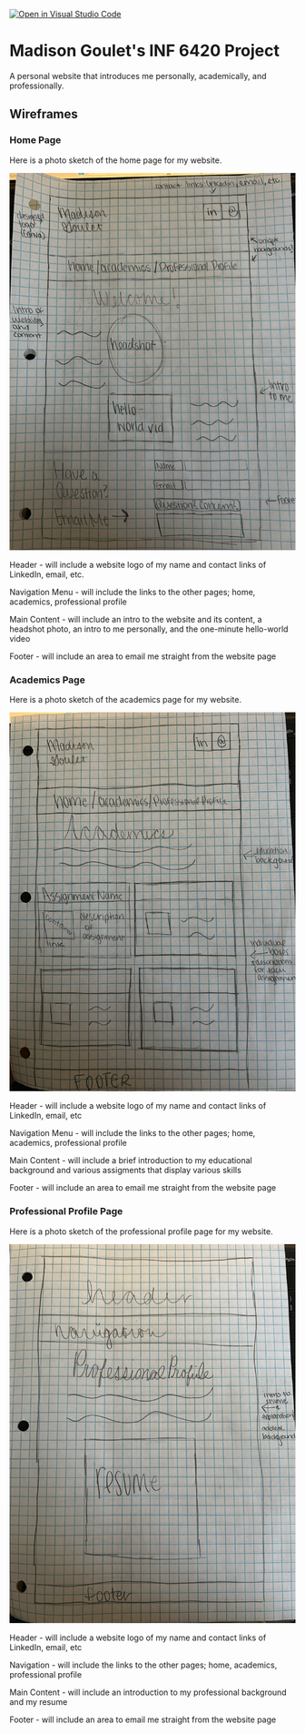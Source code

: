 [![Open in Visual Studio Code](https://classroom.github.com/assets/open-in-vscode-2e0aaae1b6195c2367325f4f02e2d04e9abb55f0b24a779b69b11b9e10269abc.svg)](https://classroom.github.com/online_ide?assignment_repo_id=17640671&assignment_repo_type=AssignmentRepo)
# Madison Goulet's INF 6420 Project

A personal website that introduces me personally, academically, and professionally. 

## Wireframes 

### Home Page
Here is a photo sketch of the home page for my website.

![Wireframe of Home Page](Wireframes/Wireframe_home.jpg)

Header - will include a website logo of my name and contact links of LinkedIn, email, etc. 

Navigation Menu - will include the links to the other pages; home, academics, professional profile 

Main Content - will include an intro to the website and its content, a headshot photo, an intro to me personally, and the one-minute hello-world video 

Footer - will include an area to email me straight from the website page 


### Academics Page
Here is a photo sketch of the academics page for my website. 

![Wireframe of academics page](Wireframes/Wireframe_academic.jpg)

Header - will include a website logo of my name and contact links of LinkedIn, email, etc

Navigation Menu - will include the links to the other pages; home, academics, professional profile 

Main Content - will include a brief introduction to my educational background and various assigments that display various skills 

Footer - will include an area to email me straight from the website page 


### Professional Profile Page 
Here is a photo sketch of the professional profile page for my website. 

![Wireframe of professional profile page](Wireframes/Wireframe_professional.jpg)

Header - will include a website logo of my name and contact links of LinkedIn, email, etc

Navigation - will include the links to the other pages; home, academics, professional profile 

Main Content - will include an introduction to my professional background and my resume 

Footer - will include an area to email me straight from the website page 